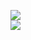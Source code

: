 [![](https://img.shields.io/badge/Made%20With-Github%20Spray-lightgrey.svg?style=for-the-badge&logo=github)](https://github.com/Annihil/github-spray#4637)  
[![](https://i.imgur.com/2DrTn0Z.gif)](https://github.com/Annihil/github-spray)